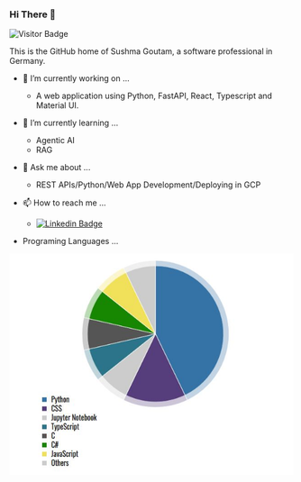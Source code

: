 ### Hi There 👋

![Visitor Badge](https://visitor-badge.laobi.icu/badge?page_id=write2sushma.write2sushma)

This is the GitHub home of Sushma Goutam, a software professional in Germany.

- 🔭 I’m currently working on ...

     - A web application using Python, FastAPI, React, Typescript and Material UI. 

- 🌱 I’m currently learning ...
      
     - Agentic AI
     - RAG

- 💬 Ask me about ...

     - REST APIs/Python/Web App Development/Deploying in GCP

- 📫 How to reach me ...

     - [![Linkedin Badge](https://img.shields.io/badge/-sushmagoutam-blue?style=flat-square&logo=Linkedin&logoColor=white&link=https://www.linkedin.com/in/sushmagoutam/)](https://www.linkedin.com/in/sushmagoutam/)
     
- Programing Languages ...
     
![Programing Languages](https://github.com/write2sushma/write2sushma/blob/master/PL.JPG)
